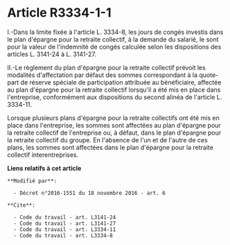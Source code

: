 # Article R3334-1-1

I.-Dans la limite fixée à l'article L. 3334-8, les jours de congés investis dans le plan d'épargne pour la retraite
collectif, à la demande du salarié, le sont pour la valeur de l'indemnité de congés calculée selon les dispositions des
articles L. 3141-24 à L. 3141-27. 

II.-Le règlement du plan d'épargne pour la retraite collectif prévoit les modalités d'affectation par défaut des sommes
correspondant à la quote-part de réserve spéciale de participation attribuée au bénéficiaire, affectée au plan d'épargne pour
la retraite collectif lorsqu'il a été mis en place dans l'entreprise, conformément aux dispositions du second alinéa de
l'article L. 3334-11. 

Lorsque plusieurs plans d'épargne pour la retraite collectifs ont été mis en place dans l'entreprise, les sommes sont
affectées au plan d'épargne pour la retraite collectif de l'entreprise ou, à défaut, dans le plan d'épargne pour la retraite
collectif du groupe. En l'absence de l'un et de l'autre de ces plans, les sommes sont affectées dans le plan d'épargne pour
la retraite collectif interentreprises.

**Liens relatifs à cet article**

	**Modifié par**:

	  - Décret n°2016-1551 du 18 novembre 2016 - art. 6

	**Cite**:

	  - Code du travail - art. L3141-24
	  - Code du travail - art. L3141-27
	  - Code du travail - art. L3334-11
	  - Code du travail - art. L3334-8
